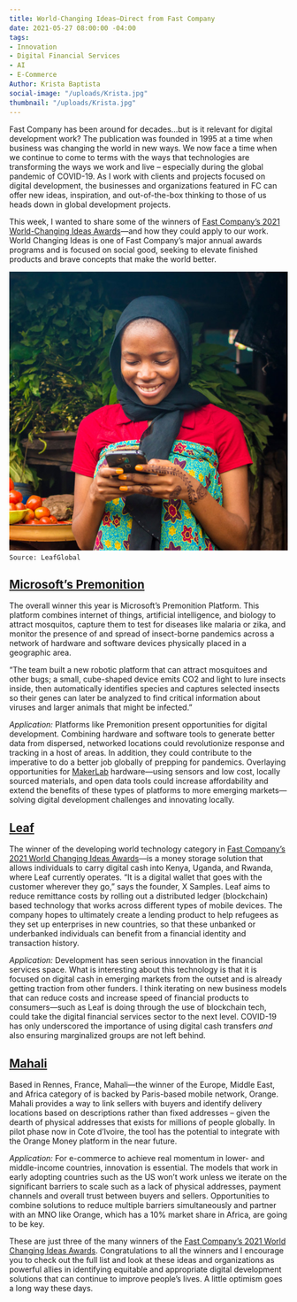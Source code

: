 ```yaml
---
title: World-Changing Ideas—Direct from Fast Company
date: 2021-05-27 08:00:00 -04:00
tags:
- Innovation
- Digital Financial Services
- AI
- E-Commerce
Author: Krista Baptista
social-image: "/uploads/Krista.jpg"
thumbnail: "/uploads/Krista.jpg"
---
```


Fast Company has been around for decades…but is it relevant for digital development work? The publication was founded in 1995 at a time when business was changing the world in new ways. We now face a time when we continue to come to terms with the ways that technologies are transforming the ways we work and live – especially during the global pandemic of COVID-19. As I work with clients and projects focused on digital development, the businesses and organizations featured in FC can offer new ideas, inspiration, and out-of-the-box thinking to those of us heads down in global development projects.

This week, I wanted to share some of the winners of [Fast Company’s 2021 World-Changing Ideas Awards](https://www.fastcompany.com/90623897)—and how they could apply to our work. World Changing Ideas is one of Fast Company’s major annual awards programs and is focused on social good, seeking to elevate finished products and brave concepts that make the world better.

<!--more-->

![Krista.jpg](/uploads/Krista.jpg)`Source: LeafGlobal`

## [Microsoft’s Premonition](https://www.fastcompany.com/90623013/this-machine-monitors-mosquitoes-to-find-and-stop-pandemics-before-they-start)

The overall winner this year is Microsoft’s Premonition Platform. This platform combines internet of things, artificial intelligence, and biology to attract mosquitos, capture them to test for diseases like malaria or zika, and monitor the presence of and spread of insect-borne pandemics across a network of hardware and software devices physically placed in a geographic area.

“The team built a new robotic platform that can attract mosquitoes and other bugs; a small, cube-shaped device emits CO2 and light to lure insects inside, then automatically identifies species and captures selected insects so their genes can later be analyzed to find critical information about viruses and larger animals that might be infected.”

*Application:* Platforms like Premonition present opportunities for digital development. Combining hardware and software tools to generate better data from dispersed, networked locations could revolutionize response and tracking in a host of areas. In addition, they could contribute to the imperative to do a better job globally of prepping for pandemics. Overlaying opportunities for [MakerLab](https://dai-global-digital.com/five-trends-in-hardware-to-watch.html?utm_source=related-box) hardware—using sensors and low cost, locally sourced materials, and open data tools could increase affordability and extend the benefits of these types of platforms to more emerging markets—solving digital development challenges and innovating locally.

## [Leaf](https://www.fastcompany.com/90616511/this-fintech-solution-helps-african-refugees-store-and-send-money)

The winner of the developing world technology category in [Fast Company’s 2021 World Changing Ideas Awards](https://www.fastcompany.com/90623897)—is a money storage solution that allows individuals to carry digital cash into Kenya, Uganda, and Rwanda, where Leaf currently operates. “It is a digital wallet that goes with the customer wherever they go,” says the founder, X Samples. Leaf aims to reduce remittance costs by rolling out a distributed ledger (blockchain) based technology that works across different types of mobile devices. The company hopes to ultimately create a lending product to help refugees as they set up enterprises in new countries, so that these unbanked or underbanked individuals can benefit from a financial identity and transaction history.

*Application:* Development has seen serious innovation in the financial services space. What is interesting about this technology is that it is focused on digital cash in emerging markets from the outset and is already getting traction from other funders. I think iterating on new business models that can reduce costs and increase speed of financial products to consumers—such as Leaf is doing through the use of blockchain tech, could take the digital financial services sector to the next level. COVID-19 has only underscored the importance of using digital cash transfers *and* also ensuring marginalized groups are not left behind.

## [Mahali](https://www.fastcompany.com/90624026/this-startup-is-boosting-e-commerce-in-sub-saharan-africa-by-making-deliveries-work-better)

Based in Rennes, France, Mahali—the winner of the Europe, Middle East, and Africa category of is backed by Paris-based mobile network, Orange. Mahali provides a way to link sellers with buyers and identify delivery locations based on descriptions rather than fixed addresses – given the dearth of physical addresses that exists for millions of people globally. In pilot phase now in Cote d’Ivoire, the tool has the potential to integrate with the Orange Money platform in the near future.

*Application:* For e-commerce to achieve real momentum in lower- and middle-income countries, innovation is essential. The models that work in early adopting countries such as the US won’t work unless we iterate on the significant barriers to scale such as a lack of physical addresses, payment channels and overall trust between buyers and sellers. Opportunities to combine solutions to reduce multiple barriers simultaneously and partner with an MNO like Orange, which has a 10% market share in Africa, are going to be key.

These are just three of the many winners of the [Fast Company’s 2021 World Changing Ideas Awards](https://www.fastcompany.com/90623897). Congratulations to all the winners and I encourage you to check out the full list and look at these ideas and organizations as powerful allies in identifying equitable and appropriate digital development solutions that can continue to improve people’s lives. A little optimism goes a long way these days.